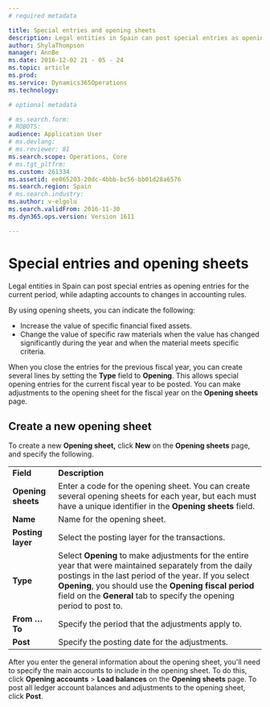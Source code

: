 ```yaml
---
# required metadata

title: Special entries and opening sheets
description: Legal entities in Spain can post special entries as opening entries for the current period, while adapting accounts to changes in accounting rules.
author: ShylaThompson
manager: AnnBe
ms.date: 2016-12-02 21 - 05 - 24
ms.topic: article
ms.prod: 
ms.service: Dynamics365Operations
ms.technology: 

# optional metadata

# ms.search.form: 
# ROBOTS: 
audience: Application User
# ms.devlang: 
# ms.reviewer: 81
ms.search.scope: Operations, Core
# ms.tgt_pltfrm: 
ms.custom: 261334
ms.assetid: ee065203-20dc-4bbb-bc56-bb01d28a6576
ms.search.region: Spain
# ms.search.industry: 
ms.author: v-elgolu
ms.search.validFrom: 2016-11-30
ms.dyn365.ops.version: Version 1611

---
```


# Special entries and opening sheets

Legal entities in Spain can post special entries as opening entries for the current period, while adapting accounts to changes in accounting rules.

By using opening sheets, you can indicate the following:

-   Increase the value of specific financial fixed assets.
-   Change the value of specific raw materials when the value has changed significantly during the year and when the material meets specific criteria.

When you close the entries for the previous fiscal year, you can create several lines by setting the **Type** field to **Opening**. This allows special opening entries for the current fiscal year to be posted. You can make adjustments to the opening sheet for the fiscal year on the **Opening sheets** page.

## Create a new opening sheet
To create a new **Opening sheet,** click **New** on the **Opening sheets** page, and specify the following.

|                    |                                                                                                                                                                                                                                                                                                   |
|--------------------|---------------------------------------------------------------------------------------------------------------------------------------------------------------------------------------------------------------------------------------------------------------------------------------------------|
| **Field**          | **Description**                                                                                                                                                                                                                                                                                   |
| **Opening sheets** | Enter a code for the opening sheet. You can create several opening sheets for each year, but each must have a unique identifier in the **Opening sheets** field.                                                                                                                                  |
| **Name**           | Name for the opening sheet.                                                                                                                                                                                                                                                                       |
| **Posting layer**  | Select the posting layer for the transactions.                                                                                                                                                                                                                                                    |
| **Type**           | Select **Opening** to make adjustments for the entire year that were maintained separately from the daily postings in the last period of the year. If you select **Opening**, you should use the **Opening fiscal period** field on the **General** tab to specify the opening period to post to. |
| **From … To**      | Specify the period that the adjustments apply to.                                                                                                                                                                                                                                                 |
| **Post**           | Specify the posting date for the adjustments.                                                                                                                                                                                                                                                     |

After you enter the general information about the opening sheet, you'll need to specify the main accounts to include in the opening sheet. To do this, click **Opening accounts** &gt; **Load balances** on the **Opening sheets** page. To post all ledger account balances and adjustments to the opening sheet, click **Post**.

